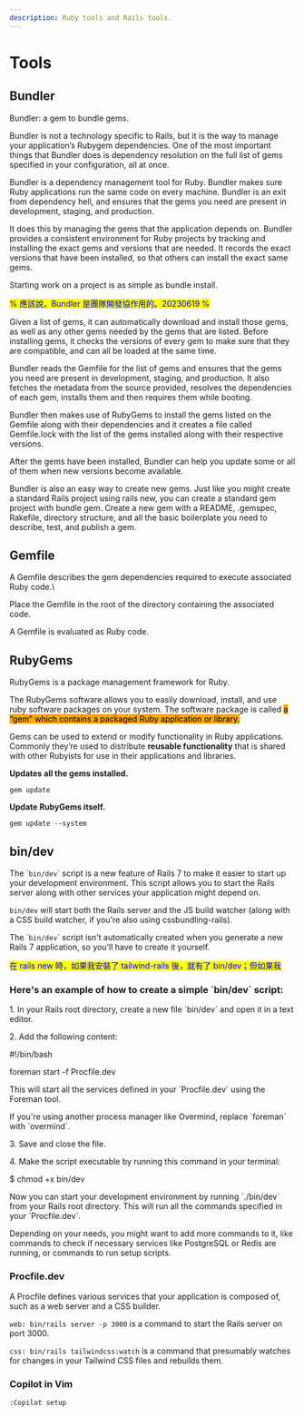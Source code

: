 ```yaml
---
description: Ruby tools and Rails tools.
---
```


# Tools

## Bundler

Bundler: a gem to bundle gems.

Bundler is not a technology specific to Rails, but it is the way to manage your application’s Rubygem dependencies. One of the most important things that Bundler does is dependency resolution on the full list of gems specified in your configuration, all at once.

Bundler is a dependency management tool for Ruby. Bundler makes sure Ruby applications run the same code on every machine. Bundler is an exit from dependency hell, and ensures that the gems you need are present in development, staging, and production.

It does this by managing the gems that the application depends on. Bundler provides a consistent environment for Ruby projects by tracking and installing the exact gems and versions that are needed. It records the exact versions that have been installed, so that others can install the exact same gems.

Starting work on a project is as simple as bundle install.

<mark style="color:blue;">% 應該說，Bundler 是團隊開發協作用的。20230619 %</mark>

Given a list of gems, it can automatically download and install those gems, as well as any other gems needed by the gems that are listed. Before installing gems, it checks the versions of every gem to make sure that they are compatible, and can all be loaded at the same time.

Bundler reads the Gemfile for the list of gems and ensures that the gems you need are present in development, staging, and production. It also fetches the metadata from the source provided, resolves the dependencies of each gem, installs them and then requires them while booting.

Bundler then makes use of RubyGems to install the gems listed on the Gemfile along with their dependencies and it creates a file called Gemfile.lock with the list of the gems installed along with their respective versions.

After the gems have been installed, Bundler can help you update some or all of them when new versions become available.

Bundler is also an easy way to create new gems. Just like you might create a standard Rails project using rails new, you can create a standard gem project with bundle gem. Create a new gem with a README, .gemspec, Rakefile, directory structure, and all the basic boilerplate you need to describe, test, and publish a gem.

## Gemfile

A Gemfile describes the gem dependencies required to execute associated Ruby code.\


Place the Gemfile in the root of the directory containing the associated code.

A Gemfile is evaluated as Ruby code.

## RubyGems

RubyGems is a package management framework for Ruby.

The RubyGems software allows you to easily download, install, and use ruby software packages on your system. The software package is called <mark style="background-color:orange;">a “gem” which contains a packaged Ruby application or library.</mark>

Gems can be used to extend or modify functionality in Ruby applications. Commonly they’re used to distribute **reusable functionality** that is shared with other Rubyists for use in their applications and libraries.

**Updates all the gems installed.**

`gem update`

**Update RubyGems itself.**

`gem update --system`

## bin/dev

The \``bin/dev`\` script is a new feature of Rails 7 to make it easier to start up your development environment. This script allows you to start the Rails server along with other services your application might depend on.

`bin/dev` will start both the Rails server and the JS build watcher (along with a CSS build watcher, if you're also using cssbundling-rails).

The \``bin/dev`\` script isn't automatically created when you generate a new Rails 7 application, so you'll have to create it yourself.

<mark style="color:blue;">在 rails new 時，如果我安裝了 tailwind-rails 後，就有了 bin/dev；但如果我</mark>

### **Here's an example of how to create a simple \`bin/dev\` script:**

1\. In your Rails root directory, create a new file \`bin/dev\` and open it in a text editor.

2\. Add the following content:

\#!/bin/bash

foreman start -f Procfile.dev

This will start all the services defined in your \`Procfile.dev\` using the Foreman tool.

If you're using another process manager like Overmind, replace \`foreman\` with \`overmind\`.

3\. Save and close the file.

4\. Make the script executable by running this command in your terminal:

$ chmod +x bin/dev

Now you can start your development environment by running \`./bin/dev\` from your Rails root directory. This will run all the commands specified in your \`Procfile.dev\`.

Depending on your needs, you might want to add more commands to it, like commands to check if necessary services like PostgreSQL or Redis are running, or commands to run setup scripts.

### Procfile.dev

A Procfile defines various services that your application is composed of, such as a web server and a CSS builder.

`web: bin/rails server -p 3000` is a command to start the Rails server on port 3000.

`css: bin/rails tailwindcss:watch` is a command that presumably watches for changes in your Tailwind CSS files and rebuilds them.



### Copilot in Vim

`:Copilot setup`



###

